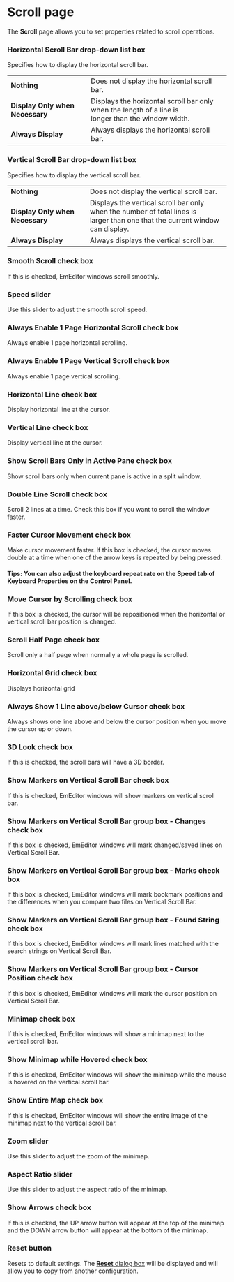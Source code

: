 # Scroll page

The **Scroll** page allows you to set properties related to scroll
operations.

### Horizontal Scroll Bar drop-down list box

Specifies how to display the horizontal scroll bar.

|     |     |
| --- | --- |
| **Nothing** | Does not display the horizontal scroll bar. |
| **Display Only when Necessary** | Displays the horizontal scroll bar only when the length of a line is <br> longer than the window width. |
| **Always Display** | Always displays the horizontal scroll bar. |

### Vertical Scroll Bar drop-down list box

Specifies how to display the vertical scroll bar.

|     |     |
| --- | --- |
| **Nothing** | Does not display the vertical scroll bar. |
| **Display Only when Necessary** | Displays the vertical scroll bar only when the number of total lines is <br> larger than one that the current window can display. |
| **Always Display** | Always displays the vertical scroll bar. |

### Smooth Scroll check box

If this is checked, EmEditor windows scroll smoothly.

### Speed slider

Use this slider to adjust the smooth scroll speed.

### Always Enable 1 Page Horizontal Scroll check box

Always enable 1 page horizontal scrolling.

### Always Enable 1 Page Vertical Scroll check box

Always enable 1 page vertical scrolling.

### Horizontal Line check box

Display horizontal line at the cursor.

### Vertical Line check box

Display vertical line at the cursor.

### Show Scroll Bars Only in Active Pane check box

Show scroll bars only when current pane is active in a split window.

### Double Line Scroll check box

Scroll 2 lines at a time. Check this box if you want to scroll the window faster.

### Faster Cursor Movement check box

Make cursor movement faster. If this box is checked, the cursor moves double at a time when one
of the arrow keys is repeated by being pressed.

#### **Tips:** You can also adjust the keyboard repeat rate on the **Speed** tab of **Keyboard** Properties on the **Control Panel**.

### Move Cursor by Scrolling check box

If this box is checked, the cursor will be repositioned when the horizontal or
vertical scroll bar position is changed.

### Scroll Half Page check box

Scroll only a half page when normally a whole page is scrolled.

### Horizontal Grid check box

Displays horizontal grid

### Always Show 1 Line above/below Cursor check box

Always shows one line above and below the cursor position when you move the cursor up or down.

### 3D Look check box

If this is checked, the scroll bars will have a 3D border.

### Show Markers on Vertical Scroll Bar check box

If this is checked, EmEditor windows will show markers on
vertical scroll bar.

### Show Markers on Vertical Scroll Bar group box - Changes check box

If this box is checked, EmEditor windows will mark changed/saved
lines on Vertical Scroll Bar.

### Show Markers on Vertical Scroll Bar group box - Marks check box

If this box is checked, EmEditor windows will mark bookmark
positions and the differences when you compare two files on Vertical Scroll Bar.

### Show Markers on Vertical Scroll Bar group box - Found String check box

If this box is checked, EmEditor windows will mark lines matched with the search strings on Vertical Scroll Bar.

### Show Markers on Vertical Scroll Bar group box - Cursor Position check box

If this box is checked, EmEditor windows will mark the cursor
position on Vertical Scroll Bar.

### Minimap check box

If this is checked, EmEditor windows will show a minimap next to the vertical scroll bar.

### Show Minimap while Hovered check box

If this is checked, EmEditor windows will show the minimap while the mouse is hovered on the vertical scroll bar.

### Show Entire Map check box

If this is checked, EmEditor windows will show the entire image of the minimap next to the vertical scroll bar.

### Zoom slider

Use this slider to adjust the zoom of the minimap.

### Aspect Ratio slider

Use this slider to adjust the aspect ratio of the minimap.

### Show Arrows check box

If this is checked, the UP arrow button will appear at the top of the minimap and the DOWN arrow button will appear at the bottom of the minimap.

### Reset button

Resets to default settings. The
[**Reset** dialog box](../reset/index) will be displayed
and will allow you to copy from another configuration.
